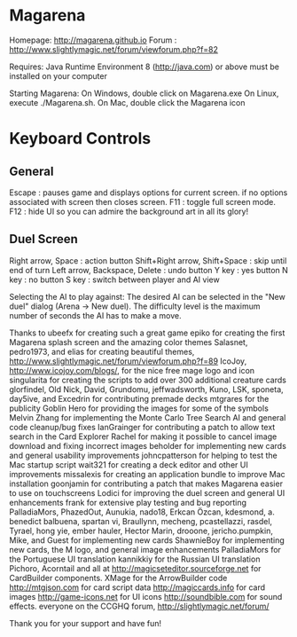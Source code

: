 Magarena
========
Homepage: http://magarena.github.io
Forum   : http://www.slightlymagic.net/forum/viewforum.php?f=82

Requires: Java Runtime Environment 8 (http://java.com) or above must be installed on your computer

Starting Magarena:
  On Windows, double click on Magarena.exe
  On Linux, execute ./Magarena.sh.
  On Mac, double click the Magarena icon

Keyboard Controls
=================

General
-------
Escape : pauses game and displays options for current screen.
         if no options associated with screen then closes screen.
F11    : toggle full screen mode.
F12    : hide UI so you can admire the background art in all its glory!

Duel Screen
-----------
Right arrow, Space              : action button
Shift+Right arrow, Shift+Space  : skip until end of turn
Left arrow, Backspace, Delete   : undo button
Y key                           : yes button
N key                           : no button
S key                           : switch between player and AI view

Selecting the AI to play against:
  The desired AI can be selected in the "New duel" dialog (Arena -> New duel).
  The difficulty level is the maximum number of seconds the AI has to make a move.

Thanks to
  ubeefx for creating such a great game
  epiko for creating the first Magarena splash screen and the amazing color themes
  Salasnet, pedro1973, and elias for creating beautiful themes, http://www.slightlymagic.net/forum/viewforum.php?f=89
  IcoJoy, http://www.icojoy.com/blogs/, for the nice free mage logo and icon
  singularita for creating the scripts to add over 300 additional creature cards
  glorfindel, Old Nick, David, Grundomu, jeffwadsworth, Kuno, LSK, sponeta,
  day5ive, and Excedrin for contributing premade decks
  mtgrares for the publicity
  Goblin Hero for providing the images for some of the symbols
  Melvin Zhang for implementing the Monte Carlo Tree Search AI and general code cleanup/bug fixes
  IanGrainger for contributing a patch to allow text search in the Card Explorer
  Rachel for making it possible to cancel image download and fixing incorrect images
  beholder for implementing new cards and general usability improvements
  johncpatterson for helping to test the Mac startup script
  wait321 for creating a deck editor and other UI improvements
  missalexis for creating an application bundle to improve Mac installation
  goonjamin for contributing a patch that makes Magarena easier to use on touchscreens
  Lodici for improving the duel screen and general UI enhancements
  frank for extensive play testing and bug reporting
  PalladiaMors, PhazedOut, Aunukia, nado18, Erkcan Özcan, kdesmond, a.
  benedict balbuena, spartan vi, Braullynn, mecheng, pcastellazzi, rasdel,
  Tyrael, hong yie, ember hauler, Hector Marin, drooone, jericho.pumpkin,
  Mike, and Guest for implementing new cards
  ShawnieBoy for implementing new cards, the M logo, and general image enhancements
  PalladiaMors for the Portuguese UI translation
  kannikkiy for the Russian UI translation
  Pichoro, Acorntail and all at http://magicseteditor.sourceforge.net for CardBuilder components.
  XMage for the ArrowBuilder code
  http://mtgjson.com for card script data
  http://magiccards.info for card images
  http://game-icons.net for UI icons
  http://soundbible.com for sound effects.
  everyone on the CCGHQ forum, http://slightlymagic.net/forum/

Thank you for your support and have fun!
